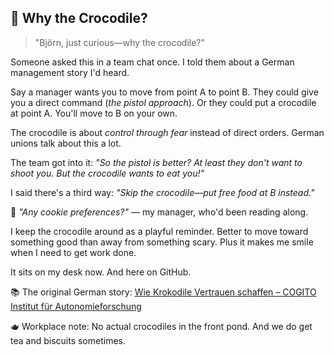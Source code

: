 ## 🐊 Why the Crocodile?

> "Björn, just curious—why the crocodile?"

Someone asked this in a team chat once. I told them about a German management story I'd heard.

Say a manager wants you to move from point A to point B. They could give you a direct command (*the pistol approach*). Or they could put a crocodile at point A. You'll move to B on your own.

The crocodile is about *control through fear* instead of direct orders. German unions talk about this a lot.

The team got into it:
*"So the pistol is better? At least they don't want to shoot you. But the crocodile wants to eat you!"*

I said there's a third way: *"Skip the crocodile—put free food at B instead."*

🍪 *"Any cookie preferences?"* — my manager, who'd been reading along.

I keep the crocodile around as a playful reminder. Better to move toward something good than away from something scary. Plus it makes me smile when I need to get work done.

It sits on my desk now. And here on GitHub.

📚 The original German story: [Wie Krokodile Vertrauen schaffen – COGITO Institut für Autonomieforschung](https://cogito-institut.de/?page_id=45)

🫖 Workplace note: No actual crocodiles in the front pond. And we do get tea and biscuits sometimes.
